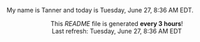 My name is Tanner and today is Tuesday, June 27, 8:36 AM EDT.

<p align="center">This <i>README</i> file is generated <b>every 3 hours</b>!</br>Last refresh: Tuesday, June 27, 8:36 AM EDT<br /></p>

